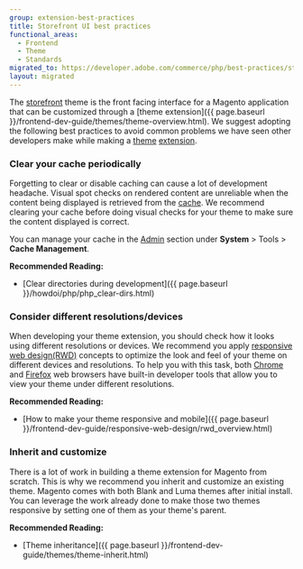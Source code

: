 ```yaml
---
group: extension-best-practices
title: Storefront UI best practices
functional_areas:
  - Frontend
  - Theme
  - Standards
migrated_to: https://developer.adobe.com/commerce/php/best-practices/storefront/
layout: migrated
---
```


The [storefront](https://glossary.magento.com/storefront) theme is the front facing interface for a Magento application that can be customized through a [theme extension]({{ page.baseurl }}/frontend-dev-guide/themes/theme-overview.html). We suggest adopting the following best practices to avoid common problems we have seen other developers make while making a [theme](https://glossary.magento.com/theme) [extension](https://glossary.magento.com/extension).

### Clear your cache periodically

Forgetting to clear or disable caching can cause a lot of development headache. Visual spot checks on rendered content are unreliable when the content being displayed is retrieved from the [cache](https://glossary.magento.com/cache). We recommend clearing your cache before doing visual checks for your theme to make sure the content displayed is correct.

You can manage your cache in the [Admin](https://glossary.magento.com/admin) section under **System** > Tools > **Cache Management**.

**Recommended Reading:**

*  [Clear directories during development]({{ page.baseurl }}/howdoi/php/php_clear-dirs.html)

### Consider different resolutions/devices

When developing your theme extension, you should check how it looks using different resolutions or devices. We recommend you apply [responsive web design(RWD)](https://en.wikipedia.org/wiki/Responsive_web_design) concepts to optimize the look and feel of your theme on different devices and resolutions. To help you with this task, both [Chrome](https://developer.chrome.com/devtools) and [Firefox](https://developer.mozilla.org/en-US/docs/Tools) web browsers have built-in developer tools that allow you to view your theme under different resolutions.

**Recommended Reading:**

*  [How to make your theme responsive and mobile]({{ page.baseurl }}/frontend-dev-guide/responsive-web-design/rwd_overview.html)

### Inherit and customize

There is a lot of work in building a theme extension for Magento from scratch. This is why we recommend you inherit and customize an existing theme. Magento comes with both Blank and Luma themes after initial install. You can leverage the work already done to make those two themes responsive by setting one of them as your theme's parent.

**Recommended Reading:**

*  [Theme inheritance]({{ page.baseurl }}/frontend-dev-guide/themes/theme-inherit.html)
